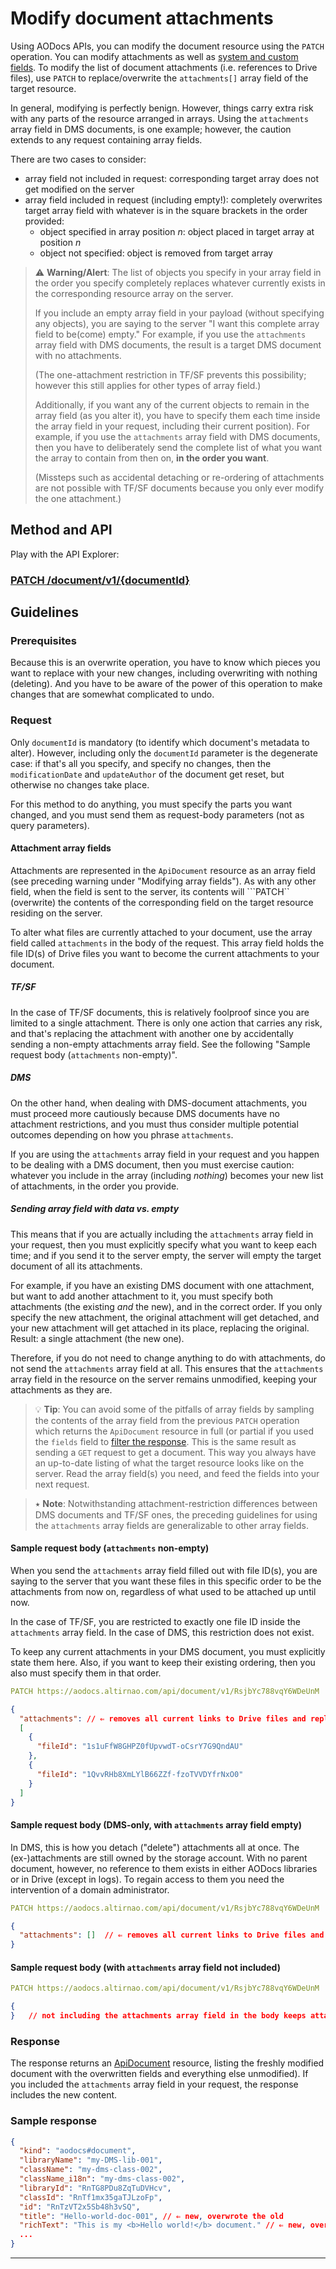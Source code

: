 # Modify document attachments

Using AODocs APIs, you can modify the document resource using the `PATCH` operation. You can modify attachments as well as [system and custom fields](/docs/aodocs.altirnao.com/1/c/Guides/Manage%20AODocs%20documents/Create,%20modify,%20delete%20documents/Modify%20field%20values%20of%20document%20properties). To modify the list of document attachments (i.e. references to Drive files), use `PATCH` to replace/overwrite the `attachments[]` array field of the target resource.

In general, modifying is perfectly benign. However, things carry extra risk with any parts of the resource arranged in arrays. Using the `attachments` array field in DMS documents, is one example; however, the caution extends to any request containing array fields.

There are two cases to consider:

*   array field not included in request: corresponding target array does not get modified on the server
*   array field included in request (including empty!): completely overwrites target array field with whatever is in the square brackets in the order provided:
    *   object specified in array position _n_: object placed in target array at position _n_
    *   object not specified: object is removed from target array

> ⚠ **Warning/Alert**: The list of objects you specify in your array field in the order you specify completely replaces whatever currently exists in the corresponding resource array on the server.
>
> If you include an empty array field in your payload (without specifying any objects), you are saying to the server "I want this complete array field to be(come) empty." For example, if you use the `attachments` array field with DMS documents, the result is a target DMS document with no attachments.
>
> (The one-attachment restriction in TF/SF prevents this possibility; however this still applies for other types of array field.)
>
> Additionally, if you want any of the current objects to remain in the array field (as you alter it), you have to specify them each time inside the array field in your request, including their current position). For example, if you use the `attachments` array field with DMS documents, then you have to deliberately send the complete list of what you want the array to contain from then on, **in the order you want**.
>
> (Missteps such as accidental detaching or re-ordering of attachments are not possible with TF/SF documents because you only ever modify the one attachment.)

## Method and API

Play with the API Explorer:

### [PATCH /document/v1/{documentId}](/docs/aodocs.altirnao.com/1/routes/document/v1/%7BdocumentId%7D/patch)


## Guidelines


### Prerequisites

Because this is an overwrite operation, you have to know which pieces you want to replace with your new changes, including overwriting with nothing (deleting). And you have to be aware of the power of this operation to make changes that are somewhat complicated to undo.


### Request

Only `documentId` is mandatory (to identify which document's metadata to alter). However, including only the `documentId` parameter is the degenerate case: if that's all you specify, and specify no changes, then the `modificationDate` and `updateAuthor` of the document get reset, but otherwise no changes take place.

For this method to do anything, you must specify the parts you want changed, and you must send them as request-body parameters (not as query parameters).


#### Attachment array fields

Attachments are represented in the `ApiDocument` resource as an array field (see preceding warning under "Modifying array fields"). As with any other field, when the field is sent to the server, its contents will ```PATCH`` (overwrite) the contents of the corresponding field on the target resource residing on the server.

To alter what files are currently attached to your document, use the array field called `attachments` in the body of the request. This array field holds the file ID(s) of Drive files you want to become the current attachments to your document.


##### TF/SF

In the case of TF/SF documents, this is relatively foolproof since you are limited to a single attachment. There is only one action that carries any risk, and that's replacing the attachment with another one by accidentally sending a non-empty attachments array field. See the following "Sample request body (`attachments` non-empty)".


##### DMS

On the other hand, when dealing with DMS-document attachments, you must proceed more cautiously because DMS documents have no attachment restrictions, and you must thus consider multiple potential outcomes depending on how you phrase `attachments`.

If you are using the `attachments` array field in your request and you happen to be dealing with a DMS document, then you must exercise caution: whatever you include in the array (including _nothing_) becomes your new list of attachments, in the order you provide.


##### Sending array field with data vs. empty

This means that if you are actually including the `attachments` array field in your request, then you must explicitly specify what you want to keep each time; and if you send it to the server empty, the server will empty the target document of all its attachments.

For example, if you have an existing DMS document with one attachment, but want to add another attachment to it, you must specify both attachments (the existing _and_ the new), and in the correct order. If you only specify the new attachment, the original attachment will get detached, and your new attachment will get attached in its place, replacing the original. Result: a single attachment (the new one).

Therefore, if you do not need to change anything to do with attachments, do not send the `attachments` array field at all. This ensures that the `attachments` array field in the resource on the server remains unmodified, keeping your attachments as they are.

> 💡 **Tip**: You can avoid some of the pitfalls of array fields by sampling the contents of the array field from the previous `PATCH` operation which returns the `ApiDocument` resource in full (or partial if you used the `fields` field to [filter the response](/docs/aodocs.altirnao.com/1/c/Guides/Best%20practices/Performance%20considerations). This is the same result as sending a `GET` request to get a document. This way you always have an up-to-date listing of what the target resource looks like on the server. Read the array field(s) you need, and feed the fields into your next request.

> ⭑ **Note**: Notwithstanding attachment-restriction differences between DMS documents and TF/SF ones, the preceding guidelines for using the `attachments` array fields are generalizable to other array fields.


#### Sample request body (`attachments` non-empty)

When you send the `attachments` array field filled out with file ID(s), you are saying to the server that you want these files in this specific order to be the attachments from now on, regardless of what used to be attached up until now.

In the case of TF/SF, you are restricted to exactly one file ID inside the `attachments` array field. In the case of DMS, this restriction does not exist.

To keep any current attachments in your DMS document, you must explicitly state them here. Also, if you want to keep their existing ordering, then you also must specify them in that order.


```yaml
PATCH https://aodocs.altirnao.com/api/document/v1/RsjbYc788vqY6WDeUnM
```

```json
{
  "attachments": // ⇐ removes all current links to Drive files and replaces them with whatever is specified in the square brackets that follow
  [
    {
      "fileId": "1s1uFfW8GHPZ0fUpvwdT-oCsrY7G9QndAU"
    },
    {
      "fileId": "1QvvRHb8XmLYlB66ZZf-fzoTVVDYfrNxO0"
    }
  ]
}
```

#### Sample request body (DMS-only, with `attachments` array field empty)

In DMS, this is how you detach ("delete") attachments all at once. The (ex-)attachments are still owned by the storage account. With no parent document, however, no reference to them exists in either AODocs libraries or in Drive (except in logs). To regain access to them you need the intervention of a domain administrator.


```yaml
PATCH https://aodocs.altirnao.com/api/document/v1/RsjbYc788vqY6WDeUnM
```

```json
{
  "attachments": []  // ⇐ removes all current links to Drive files and replaces them with whatever is specified in the square brackets (empty square brackets means all attachments get detached!)
}
```

#### Sample request body (with `attachments` array field not included)


```yaml
PATCH https://aodocs.altirnao.com/api/document/v1/RsjbYc788vqY6WDeUnM
```

```json
{
}   // not including the attachments array field in the body keeps attachments as they are, unmodified
```

### Response

The response returns an [ApiDocument](/docs/aodocs.altirnao.com/1/types/ApiDocument) resource, listing the freshly modified document with the overwritten fields and everything else unmodified). If you included the `attachments` array field in your request, the response includes the new content.


### Sample response

```json
{
  "kind": "aodocs#document",
  "libraryName": "my-DMS-lib-001",
  "className": "my-dms-class-002",
  "className_i18n": "my-dms-class-002",
  "libraryId": "RnTG8PDu8ZqTuDVHcv",
  "classId": "RnTf1mx35gaTJLzoFp",
  "id": "RnTzVT2x5Sb48h3vSQ",
  "title": "Hello-world-doc-001", // ⇐ new, overwrote the old
  "richText": "This is my <b>Hello world!</b> document." // ⇐ new, overwrote the old
  ...
}
```

---
